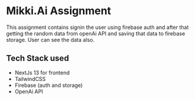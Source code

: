 # Mikki.Ai Assignment

This assignment contains signin the user using firebase auth and after that getting the random data from openAi API and saving that data to firebase storage.
User can see the data also.

## Tech Stack used

- NextJs 13 for frontend
- TailwindCSS
- Firebase (auth and storage)
- OpenAi API
